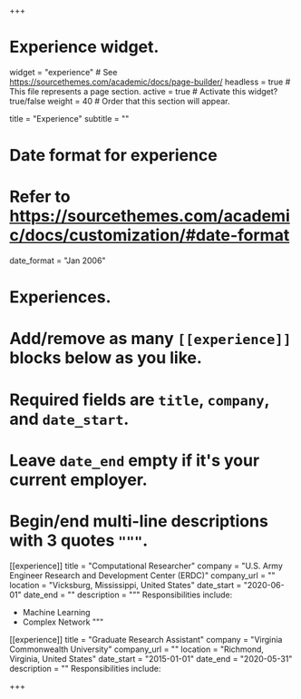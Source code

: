 +++
# Experience widget.
widget = "experience"  # See https://sourcethemes.com/academic/docs/page-builder/
headless = true  # This file represents a page section.
active = true  # Activate this widget? true/false
weight = 40  # Order that this section will appear.

title = "Experience"
subtitle = ""

# Date format for experience
#   Refer to https://sourcethemes.com/academic/docs/customization/#date-format
date_format = "Jan 2006"

# Experiences.
#   Add/remove as many `[[experience]]` blocks below as you like.
#   Required fields are `title`, `company`, and `date_start`.
#   Leave `date_end` empty if it's your current employer.
#   Begin/end multi-line descriptions with 3 quotes `"""`.
[[experience]]
  title = "Computational Researcher"
  company = "U.S. Army Engineer Research and Development Center (ERDC)"
  company_url = ""
  location = "Vicksburg, Mississippi, United States"
  date_start = "2020-06-01"
  date_end = ""
  description = """
  Responsibilities include:
  
  * Machine Learning
  * Complex Network
  """

[[experience]]
  title = "Graduate Research Assistant"
  company = "Virginia Commonwealth University"
  company_url = ""
  location = "Richmond, Virginia, United States"
  date_start = "2015-01-01"
  date_end = "2020-05-31"
  description = ""
  Responsibilities include:

+++
